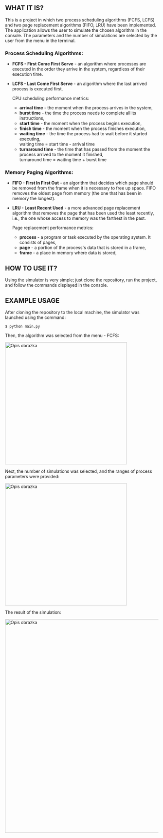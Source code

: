 ## WHAT IT IS?
This is a project in which two process scheduling algorithms (FCFS, LCFS) and two page replacement algorithms (FIFO, LRU) have been implemented. The application allows the user to simulate the chosen algorithm in the console. The parameters and the number of simulations are selected by the user from the menu in the terminal.
### Process Scheduling Algorithms:
* **FCFS - First Come First Serve** - an algorithm where processes are executed in the order they arrive in the system, regardless of their execution time.
* **LCFS - Last Come First Serve** - an algorithm where the last arrived process is executed first.
  
  CPU scheduling performance metrics:
  * **arrival time** - the moment when the process arrives in the system,
  * **burst time** - the time the process needs to complete all its instructions,
  * **start time** - the moment when the process begins execution,
  * **finish time** - the moment when the process finishes execution,
  * **waiting time** - the time the process had to wait before it started executing, \
    waiting time = start time - arrival time  
  * **turnaround time** - the time that has passed from the moment the process arrived to the moment it finished, \
    turnaround time = waiting time + burst time 
### Memory Paging Algorithms: 
* **FIFO - First In First Out** - an algorithm that decides which page should be removed from the frame when it is necessary to free up space. FIFO removes the oldest page from memory (the one that has been in memory the longest).
* **LRU - Least Recent Used** - a more advanced page replacement algorithm that removes the page that has been used the least recently, i.e., the one whose access to memory was the farthest in the past.

  Page replacement performance metrics:
  * **process** - a program or task executed by the operating system. It consists of pages, 
  * **page** - a portion of the process's data that is stored in a frame,
  * **frame** - a place in memory where data is stored,

## HOW TO USE IT? 
Using the simulator is very simple; just clone the repository, run the project, and follow the commands displayed in the console.

## EXAMPLE USAGE
After cloning the repository to the local machine, the simulator was launched using the command:
```
$ python main.py
```
Then, the algorithm was selected from the menu - FCFS:
<p align="left">
  <img src="https://private-user-images.githubusercontent.com/180983359/430721796-0979c9a9-2af0-4b3f-94d4-012898506078.PNG?jwt=eyJhbGciOiJIUzI1NiIsInR5cCI6IkpXVCJ9.eyJpc3MiOiJnaXRodWIuY29tIiwiYXVkIjoicmF3LmdpdGh1YnVzZXJjb250ZW50LmNvbSIsImtleSI6ImtleTUiLCJleHAiOjE3NDM5NTgyMDEsIm5iZiI6MTc0Mzk1NzkwMSwicGF0aCI6Ii8xODA5ODMzNTkvNDMwNzIxNzk2LTA5NzljOWE5LTJhZjAtNGIzZi05NGQ0LTAxMjg5ODUwNjA3OC5QTkc_WC1BbXotQWxnb3JpdGhtPUFXUzQtSE1BQy1TSEEyNTYmWC1BbXotQ3JlZGVudGlhbD1BS0lBVkNPRFlMU0E1M1BRSzRaQSUyRjIwMjUwNDA2JTJGdXMtZWFzdC0xJTJGczMlMkZhd3M0X3JlcXVlc3QmWC1BbXotRGF0ZT0yMDI1MDQwNlQxNjQ1MDFaJlgtQW16LUV4cGlyZXM9MzAwJlgtQW16LVNpZ25hdHVyZT05NjQ5YWE3NzFkYWNhNTI2OGRmMDc1NWJkYjQ4ZGFmY2NjNDJmM2M0MDZkODA0ZmRlZmM5ZDQxNzY0ZGY2ZmNiJlgtQW16LVNpZ25lZEhlYWRlcnM9aG9zdCJ9.AhYrEKMWB8qolQ3iikhtiQTsDX9wP50c6wrpU1Alt8A" alt="Opis obrazka" width="400"/>
</p>
Next, the number of simulations was selected, and the ranges of process parameters were provided:
<p align="left">
  <img src="https://private-user-images.githubusercontent.com/180983359/430721860-fb81d402-ea92-4326-a1e9-e5aeb0a77688.PNG?jwt=eyJhbGciOiJIUzI1NiIsInR5cCI6IkpXVCJ9.eyJpc3MiOiJnaXRodWIuY29tIiwiYXVkIjoicmF3LmdpdGh1YnVzZXJjb250ZW50LmNvbSIsImtleSI6ImtleTUiLCJleHAiOjE3NDM5NTk2MjYsIm5iZiI6MTc0Mzk1OTMyNiwicGF0aCI6Ii8xODA5ODMzNTkvNDMwNzIxODYwLWZiODFkNDAyLWVhOTItNDMyNi1hMWU5LWU1YWViMGE3NzY4OC5QTkc_WC1BbXotQWxnb3JpdGhtPUFXUzQtSE1BQy1TSEEyNTYmWC1BbXotQ3JlZGVudGlhbD1BS0lBVkNPRFlMU0E1M1BRSzRaQSUyRjIwMjUwNDA2JTJGdXMtZWFzdC0xJTJGczMlMkZhd3M0X3JlcXVlc3QmWC1BbXotRGF0ZT0yMDI1MDQwNlQxNzA4NDZaJlgtQW16LUV4cGlyZXM9MzAwJlgtQW16LVNpZ25hdHVyZT1iZTZiYzkwNGFhNjBiM2M3NzhhZDE2MzgxMGVkYmIwYjk3NmU0NjQ3Y2IwNzZmNTM5MGU3NTVmMjIxNGRjOWY3JlgtQW16LVNpZ25lZEhlYWRlcnM9aG9zdCJ9.e999sMgHE-iRv69Cd0H1veCp6l9JZFCkJBXJ2CfN1b0" alt="Opis obrazka" width="400"/>
</p>
The result of the simulation:
<p align="left">
  <img src="https://private-user-images.githubusercontent.com/180983359/430721923-640ebdbb-67ce-45c6-b2c8-e88acb42e46b.PNG?jwt=eyJhbGciOiJIUzI1NiIsInR5cCI6IkpXVCJ9.eyJpc3MiOiJnaXRodWIuY29tIiwiYXVkIjoicmF3LmdpdGh1YnVzZXJjb250ZW50LmNvbSIsImtleSI6ImtleTUiLCJleHAiOjE3NDM5NTgzMjYsIm5iZiI6MTc0Mzk1ODAyNiwicGF0aCI6Ii8xODA5ODMzNTkvNDMwNzIxOTIzLTY0MGViZGJiLTY3Y2UtNDVjNi1iMmM4LWU4OGFjYjQyZTQ2Yi5QTkc_WC1BbXotQWxnb3JpdGhtPUFXUzQtSE1BQy1TSEEyNTYmWC1BbXotQ3JlZGVudGlhbD1BS0lBVkNPRFlMU0E1M1BRSzRaQSUyRjIwMjUwNDA2JTJGdXMtZWFzdC0xJTJGczMlMkZhd3M0X3JlcXVlc3QmWC1BbXotRGF0ZT0yMDI1MDQwNlQxNjQ3MDZaJlgtQW16LUV4cGlyZXM9MzAwJlgtQW16LVNpZ25hdHVyZT05MWRkMGQ4ZmJlNGQ1YTM1NDk2NjliMDllNzlkYjRhOTM2Mjg2MTg5MGM2MWI1YmM2MTI3ODYzMWM3N2I1MTMyJlgtQW16LVNpZ25lZEhlYWRlcnM9aG9zdCJ9.lo_po6L7VVHqR4Aiie3-W1TNxHOQbOUZY9jT7DufWA4" alt="Opis obrazka" width="700"/>
</p>
